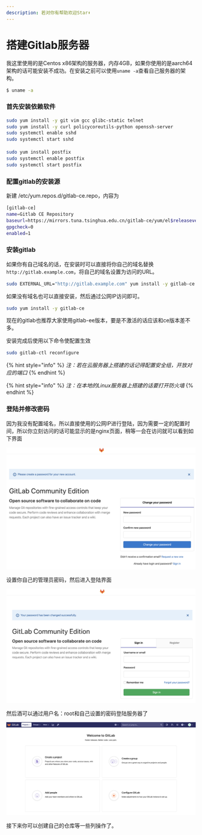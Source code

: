 ```yaml
---
description: 若对你有帮助欢迎Star⬆
---
```


# 搭建Gitlab服务器

我这里使用的是Centos x86架构的服务器，内存4GB，如果你使用的是aarch64架构的话可能安装不成功。在安装之前可以使用`uname -a`查看自己服务器的架构。

```bash
$ uname -a
```

### 首先安装依赖软件

```bash
sudo yum install -y git vim gcc glibc-static telnet
sudo yum install -y curl policycoreutils-python openssh-server
sudo systemctl enable sshd
sudo systemctl start sshd

sudo yum install postfix
sudo systemctl enable postfix
sudo systemctl start postfix
```

### 配置gitlab的安装源

新建 /etc/yum.repos.d/gitlab-ce.repo，内容为

```bash
[gitlab-ce]
name=Gitlab CE Repository
baseurl=https://mirrors.tuna.tsinghua.edu.cn/gitlab-ce/yum/el$releasever/
gpgcheck=0
enabled=1
```

### 安装gitlab

如果你有自己域名的话，在安装时可以直接将你自己的域名替换`http://gitlab.example.com`，将自己的域名设置为访问的URL。

```bash
sudo EXTERNAL_URL="http://gitlab.example.com" yum install -y gitlab-ce
```

如果没有域名也可以直接安装，然后通过公网IP访问即可。

```bash
sudo yum install -y gitlab-ce
```

现在的gitlab也推荐大家使用gitlab-ee版本，要是不激活的话应该和ce版本差不多。

安装完成后使用以下命令使配置生效

```bash
sudo gitlab-ctl reconfigure
```

{% hint style="info" %}
_注：若在云服务器上搭建的话记得配置安全组，开放对应的端口_
{% endhint %}

{% hint style="info" %}
_注：在本地的Linux服务器上搭建的话要打开防火墙_
{% endhint %}

### 登陆并修改密码

因为我没有配置域名，所以直接使用的公网IP进行登陆，因为需要一定的配置时间，所以你立刻访问的话可能显示的是nginx页面，稍等一会在访问就可以看到如下界面

![](../.gitbook/assets/gitlab-init.png)

设置你自己的管理员密码，然后进入登陆界面

![](../.gitbook/assets/gitlab-init-login.png)

然后酒可以通过用户名：root和自己设置的密码登陆服务器了

![](../.gitbook/assets/gitlab-logined.png)

接下来你可以创建自己的仓库等一些列操作了。

